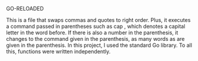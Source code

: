 GO-RELOADED

This is a file that swaps commas and quotes to right order. Plus, it executes a command passed in parentheses such as cap , which denotes a capital letter in the word before. If there is also a number in the parenthesis, it changes to the command given in the parenthesis, as many words as are given in the parenthesis.
In this project, I used the standard Go library. To all this, functions were written independently.
